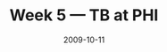 ---
layout: game
title: Week 5 — TB at PHI
season: 2009
game_id: 2009_05_TB_PHI
week: 5
date: 2009-10-11
home_team: PHI
away_team: TB
final_home: 33
final_away: 14
pbp_url: /assets/data/pbp/2009/2009_05_TB_PHI.csv.gz
---